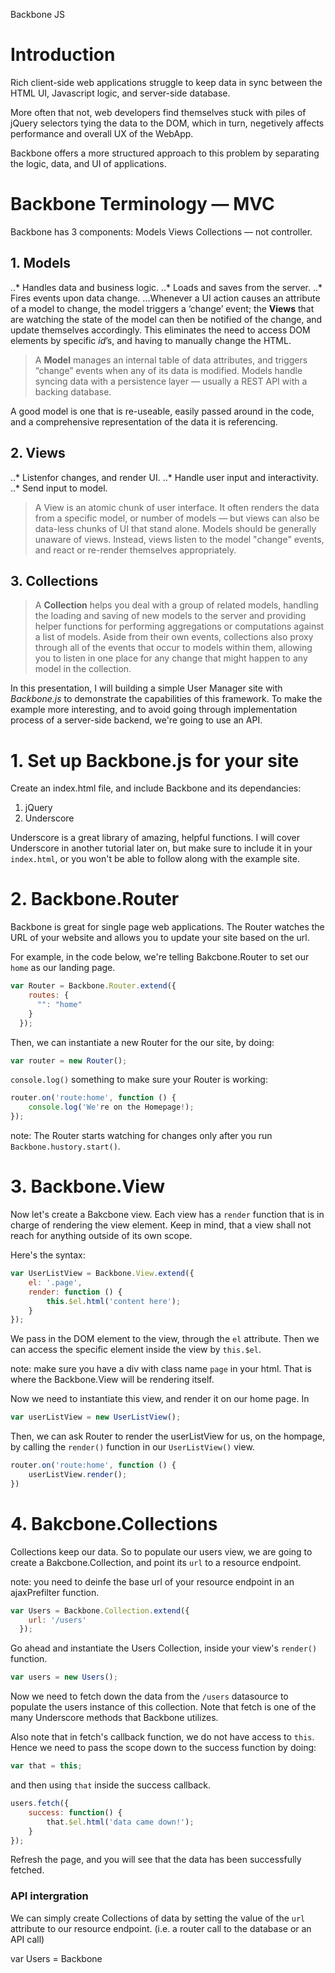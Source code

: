 Backbone JS

# Introduction

Rich client-side web applications struggle to keep data in sync between the HTML UI, Javascript logic, and server-side database. 

More often that not, web developers find themselves stuck with piles of jQuery selectors tying the data to the DOM, which in turn, negetively affects performance and overall UX of the WebApp.

Backbone offers a more structured approach to this problem by separating the logic, data, and UI of applications.

# Backbone Terminology — MVC

Backbone has 3 components:
Models
Views
Collections — not controller.

## 1. Models
..* Handles data and business logic.
..* Loads and saves from the server.
..* Fires events upon data change.
...Whenever a UI action causes an attribute of a model to change, the model triggers a ‘change’ event; the **Views** that are watching the state of the model can then be notified of the change, and update themselves accordingly. This eliminates the need to access DOM elements by specific _id_’s, and having to manually change the HTML.

> A **Model** manages an internal table of data attributes, and triggers “change” events when any of its data is modified. Models handle syncing data with a persistence layer — usually a REST API with a backing database.

A good model is one that is re-useable, easily passed around in the code, and a comprehensive representation of the data it is referencing.


## 2. Views
..* Listenfor changes, and render UI.
..* Handle user input and interactivity.
..* Send input to model.

> A View is an atomic chunk of user interface. It often renders the data from a specific model, or number of models — but views can also be data-less chunks of UI that stand alone. Models should be generally unaware of views. Instead, views listen to the model "change" events, and react or re-render themselves appropriately.


## 3. Collections
> A **Collection** helps you deal with a group of related models, handling the loading and saving of new models to the server and providing helper functions for performing aggregations or computations against a list of models. Aside from their own events, collections also proxy through all of the events that occur to models within them, allowing you to listen in one place for any change that might happen to any model in the collection.


In this presentation, I will building a simple User Manager site with *Backbone.js* to demonstrate the capabilities of this framework. To make the example more interesting, and to avoid going through implementation process of a server-side backend, we're going to use an API.


# 1. Set up Backbone.js for your site
Create an index.html file, and include Backbone and its dependancies:
1. jQuery
2. Underscore

Underscore is a great library of amazing, helpful functions. I will cover Underscore in another tutorial later on, but make sure to include it in your `index.html`, or you won't be able to follow along with the example site. 


# 2. Backbone.Router
Backbone is great for single page web applications. The Router watches the URL of your website and allows you to update your site based on the url.

For example, in the code below, we're telling Bakcbone.Router to set our `home` as our landing page.

```javascript
var Router = Backbone.Router.extend({
    routes: {
      "": "home"
    }
  });
```

Then, we can instantiate a new Router for the our site, by doing:
```javascript
var router = new Router();
```

`console.log()` something to make sure your Router is working:
```javascript
router.on('route:home', function () {
	console.log('We're on the Homepage!);
});
```

note: The Router starts watching for changes only after you run `Backbone.hustory.start()`.


# 3. Backbone.View
Now let's create a Bakcbone view.
Each view has a `render` function that is in charge of rendering the view element.
Keep in mind, that a view shall not reach for anything outside of its own scope.


Here's the syntax:

```javascript
var UserListView = Backbone.View.extend({
	el: '.page',
	render: function () {
		this.$el.html('content here');
	}	
});
```

We pass in the DOM element to the view, through the `el` attribute. Then we can access the specific element inside the view by `this.$el`.

note: make sure you have a div with class name `page` in your html. That is where the Backbone.View will be rendering itself.

Now we need to instantiate this view, and render it on our home page. In 

```javascript
var userListView = new UserListView();

```

Then, we can ask Router to render the userListView for us, on the hompage, by calling the `render()` function in our `UserListView()` view.
```javascript
router.on('route:home', function () {
	userListView.render();
})
```


# 4. Bakcbone.Collections
Collections keep our data. So to populate our users view, we are going to create a Bakcbone.Collection, and point its `url` to a resource endpoint.

note: you need to deinfe the base url of your resource endpoint in an ajaxPrefilter function.

```js
var Users = Backbone.Collection.extend({
    url: '/users'
  });
```

Go ahead and instantiate the Users Collection, inside your view's `render()` function.

```js
var users = new Users();
```


Now we need to fetch down the data from the `/users` datasource to populate the users instance of this collection. Note that fetch is one of the many Underscore methods that Backbone utilizes.

Also note that in fetch's callback function, we do not have access to `this`. Hence we need to pass the scope down to the success function by doing:
```js
var that = this;
```
and then using `that` inside the success callback.

```js
users.fetch({
	success: function() {
		that.$el.html('data came down!');
	}
});
```

Refresh the page, and you will see that the data has been successfully fetched.







### API intergration
We can simply create Collections of data by setting the value of the `url` attribute to our resource endpoint. (i.e. a router call to the database or an API call)

var Users = Backbone









